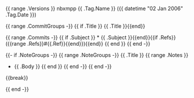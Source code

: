 {{ range .Versions }}
nbxmpp {{ .Tag.Name }} ({{ datetime "02 Jan 2006" .Tag.Date }})

{{ range .CommitGroups -}}
{{ if .Title }}  {{ .Title }}{{end}}

{{ range .Commits -}}
{{ if .Subject }}  * {{ .Subject }}{{end}}{{if .Refs}} ({{range .Refs}}#{{.Ref}}{{end}}){{end}}
{{ end }}
{{ end -}}

{{- if .NoteGroups -}}
{{ range .NoteGroups -}}
{{ .Title }}
{{ range .Notes }}
  * {{ .Body }}
{{ end }}
{{ end -}}
{{ end -}}

{{break}}

{{ end -}}
